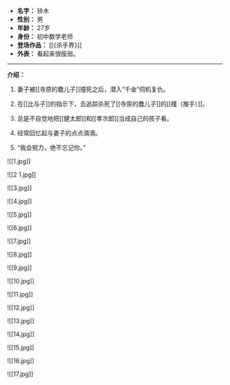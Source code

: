 
- **名字：** 铃木
- **性别：** 男
- **年龄：** 27岁
- **身份：** 初中数学老师
- **登场作品：** [[《杀手界》]] 
- **外表：** 看起来很瘦弱。

---

**介绍：**

1. 妻子被[[寺原的蠢儿子]]撞死之后，潜入“千金”伺机复仇。

2. 在[[比与子]]的指示下，去追踪杀死了[[寺原的蠢儿子]]的[[槿（推手）]]。

3. 总是不自觉地把[[健太郎]]和[[孝次郎]]当成自己的孩子看。

4. 经常回忆起与妻子的点点滴滴。

5. “我会努力，绝不忘记你。”

![[1.jpg]]

![[2 1.jpg]]

![[3.jpg]]

![[4.jpg]]

![[5.jpg]]

![[6.jpg]]

![[7.jpg]]

![[8.jpg]]

![[9.jpg]]

![[10.jpg]]

![[11.jpg]]

![[12.jpg]]

![[13.jpg]]

![[14.jpg]]

![[15.jpg]]

![[16.jpg]]

![[17.jpg]]
